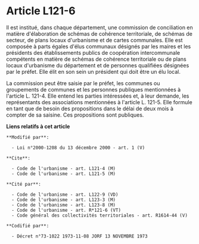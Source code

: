 # Article L121-6

Il est institué, dans chaque département, une commission de conciliation en matière d'élaboration de schémas de cohérence
territoriale, de schémas de secteur, de plans locaux d'urbanisme et de cartes communales. Elle est composée à parts égales
d'élus communaux désignés par les maires et les présidents des établissements publics de coopération intercommunale
compétents en matière de schémas de cohérence territoriale ou de plans locaux d'urbanisme du département et de personnes
qualifiées désignées par le préfet. Elle élit en son sein un président qui doit être un élu local.

La commission peut être saisie par le préfet, les communes ou groupements de communes et les personnes publiques mentionnées
à l'article L. 121-4. Elle entend les parties intéressées et, à leur demande, les représentants des associations mentionnées
à l'article L. 121-5. Elle formule en tant que de besoin des propositions dans le délai de deux mois à compter de sa saisine.
Ces propositions sont publiques.

**Liens relatifs à cet article**

	**Modifié par**:

	  - Loi n°2000-1208 du 13 décembre 2000 - art. 1 (V)

	**Cite**:

	  - Code de l'urbanisme - art. L121-4 (M)
	  - Code de l'urbanisme - art. L121-5 (M)

	**Cité par**:

	  - Code de l'urbanisme - art. L122-9 (VD)
	  - Code de l'urbanisme - art. L123-3 (M)
	  - Code de l'urbanisme - art. L123-8 (M)
	  - Code de l'urbanisme - art. R*121-6 (VT)
	  - Code général des collectivités territoriales - art. R1614-44 (V)

	**Codifié par**:

	  - Décret n°73-1022 1973-11-08 JORF 13 NOVEMBRE 1973
